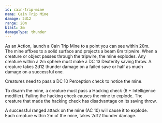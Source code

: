 ```yaml
---
id: cain-trip-mine
name: Cain Trip Mine
damage: 2d12
range: 20m
blast: 2m
damageType: thunder
---
```

As an Action, launch a Cain Trip Mine to a point you can see within 20m. The mine affixes to a solid surface and projects
a beam 6m tripwire. When a creature or object passes through the tripwire, the mine explodes. Any creature within a 2m
sphere must make a DC 13 Dexterity saving throw. A creature takes 2d12 thunder damage on a failed save or half as much
damage on a successful one.

Creatures need to pass a DC 10 Perception check to notice the mine.

To disarm the mine, a creature must pass a Hacking check (8 + Intelligence modifier). Failing the hacking check causes
the mine to explode. The creature that made the hacking check has disadvantage on its saving throw.

A successful ranged attack on the mine (AC 10) will cause it to explode. Each creature within 2m of the mine, takes 2d12 thunder damage.